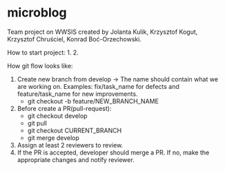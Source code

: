 # microblog
Team project on WWSIS created by Jolanta Kulik, Krzysztof Kogut, Krzysztof Chruściel, Konrad Boć-Orzechowski.

How to start project:
1.
2.

How git flow looks like:
1. Create new branch from develop -> The name should contain what we are working on. Examples: fix/task_name for defects and feature/task_name for new improvements.
    - git checkout -b feature/NEW_BRANCH_NAME
2. Before create a PR(pull-request):
    - git checkout develop
    - git pull
    - git checkout CURRENT_BRANCH
    - git merge develop
3. Assign at least 2 reviewers to review.
4. If the PR is accepted, developer should merge a PR. If no, make the appropriate changes and notify reviewer.



